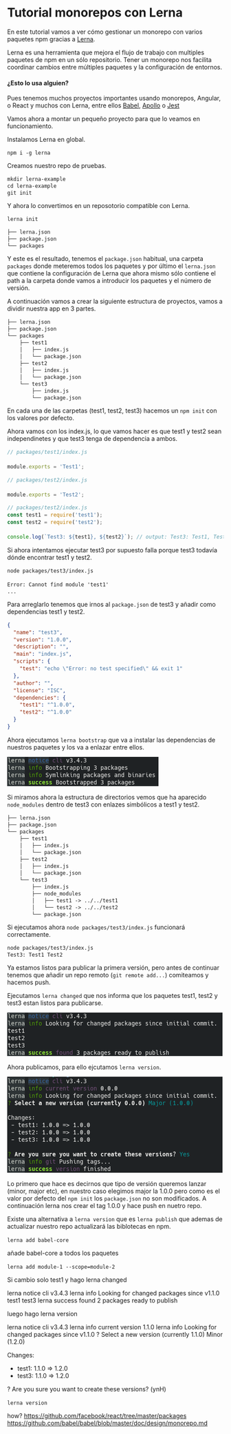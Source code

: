 # Tutorial monorepos con Lerna

En este tutorial vamos a ver cómo gestionar un monorepo con varios paquetes npm gracias a [Lerna](https://github.com/lerna/lerna). 

Lerna es una herramienta que mejora el flujo de trabajo con multiples paquetes de npm en un sólo repositorio. Tener un monorepo nos facilita  coordinar cambios entre múltiples paquetes y la configuración de entornos.

#### ¿Esto lo usa alguien?

Pues tenemos muchos proyectos importantes usando monorepos, Angular, o React y muchos con Lerna, entre ellos [Babel](https://github.com/babel/babel/blob/master/doc/design/monorepo.md), [Apollo](https://github.com/apollographql) o [Jest](https://github.com/facebook/jest)

Vamos ahora a montar un pequeño proyecto para que lo veamos en funcionamiento.

Instalamos Lerna en global.
```shell
npm i -g lerna
```

Creamos nuestro repo de pruebas.
```shell
mkdir lerna-example
cd lerna-example
git init
```

Y ahora lo convertimos en un reposotorio compatible con Lerna.
```shell
lerna init
```

```shell
├── lerna.json
├── package.json
└── packages
```

Y este es el resultado, tenemos el `package.json` habitual, una carpeta `packages` donde meteremos todos los paquetes y por último el `lerna.json` que contiene la configuración de Lerna que ahora mismo sólo contiene el path a la carpeta donde vamos a introducir los paquetes y el número de versión.

A continuación vamos a crear la siguiente estructura de proyectos, vamos a dividir nuestra app en 3 partes.

```shell
├── lerna.json
├── package.json
└── packages
    ├── test1
    │   ├── index.js
    │   └── package.json
    ├── test2
    │   ├── index.js
    │   └── package.json
    └── test3
        ├── index.js
        └── package.json
```

En cada una de las carpetas (test1, test2, test3) hacemos un `npm init` con los valores por defecto.

Ahora vamos con los index.js, lo que vamos hacer es que test1 y test2 sean independinetes y que test3 tenga de dependencia a ambos.

```js
// packages/test1/index.js

module.exports = 'Test1';
```

```js
// packages/test2/index.js

module.exports = 'Test2';
```

```js
// packages/test2/index.js
const test1 = require('test1');
const test2 = require('test2');

console.log(`Test3: ${test1}, ${test2}`); // output: Test3: Test1, Test2
```

Si ahora intentamos ejecutar test3 por supuesto falla porque test3 todavía dónde encontrar test1 y test2.

```shell
node packages/test3/index.js

Error: Cannot find module 'test1'
...
```

Para arreglarlo tenemos que irnos al `package.json` de test3 y añadir como dependencias test1 y test2.

```json
{
  "name": "test3",
  "version": "1.0.0",
  "description": "",
  "main": "index.js",
  "scripts": {
    "test": "echo \"Error: no test specified\" && exit 1"
  },
  "author": "",
  "license": "ISC",
  "dependencies": {
    "test1": "^1.0.0",
    "test2": "^1.0.0" 
  }
}
```

Ahora ejecutamos `lerna bootstrap` que va a instalar las dependencias de nuestros paquetes y los va a enlazar entre ellos.

![lerna-bootstrap](https://raw.githubusercontent.com/juanfran/posts/master/tools/lerna/assets/lerna-bootstrap.png)

Si miramos ahora la estructura de directorios vemos que ha aparecido `node_modules` dentro de test3 con enlazes simbólicos a test1 y test2.

```shell
├── lerna.json
├── package.json
└── packages
    ├── test1
    │   ├── index.js
    │   └── package.json
    ├── test2
    │   ├── index.js
    │   └── package.json
    └── test3
        ├── index.js
        ├── node_modules
        │   ├── test1 -> ../../test1
        │   └── test2 -> ../../test2
        └── package.json
```

Si ejecutamos ahora `node packages/test3/index.js` funcionará correctamente.

```shell
node packages/test3/index.js
Test3: Test1 Test2
```

Ya estamos listos para publicar la primera versión, pero antes de continuar tenemos que añadir un repo remoto (`git remote add...`) comiteamos y hacemos push.

Ejecutamos `lerna changed` que nos informa que los paquetes test1, test2 y test3 estan listos para publicarse.

![lerna-changed](https://raw.githubusercontent.com/juanfran/posts/master/tools/lerna/assets/lerna-changed.png)

Ahora publicamos, para ello ejcutamos `lerna version`.

![lerna-version](https://raw.githubusercontent.com/juanfran/posts/master/tools/lerna/assets/lerna-version.png)

Lo primero que hace es decirnos que tipo de versión queremos lanzar (minor, major etc), en nuestro caso elegimos major la 1.0.0 pero como es el valor por defecto del `npm init` los `package.json` no son modificados. A continuación lerna nos crear el tag 1.0.0 y hace push en nuetro repo.

Existe una alternativa a `lerna version` que es `lerna publish` que ademas de actualizar nuestro repo actualizará las biblotecas en npm.

`lerna add babel-core`

añade babel-core a todos los paquetes

`lerna add module-1 --scope=module-2`

Si cambio solo test1 y hago lerna changed

lerna notice cli v3.4.3
lerna info Looking for changed packages since v1.1.0
test1
test3
lerna success found 2 packages ready to publish

luego hago lerna version

lerna notice cli v3.4.3
lerna info current version 1.1.0
lerna info Looking for changed packages since v1.1.0
? Select a new version (currently 1.1.0) Minor (1.2.0)

Changes:
 - test1: 1.1.0 => 1.2.0
 - test3: 1.1.0 => 1.2.0

? Are you sure you want to create these versions? (ynH) 


`lerna version`


how? 
https://github.com/facebook/react/tree/master/packages
https://github.com/babel/babel/blob/master/doc/design/monorepo.md


